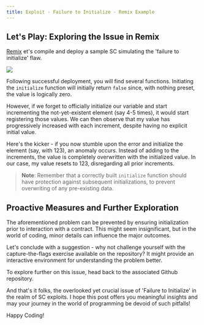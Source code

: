 ```yaml
---
title: Exploit - Failure to Initialize - Remix Example
---
```


## Let's Play: Exploring the Issue in Remix

[Remix](https://remix.ethereum.org/) et's compile and deploy a sample SC simulating the 'failure to initialize' flaw.

![](https://cdn.videotap.com/HhYH7vlvKZcgQ2YeBn5v-29.77.png)

Following successful deployment, you will find several functions. Initiating the `initialize` function will initially return `false` since, with nothing preset, the value is logically zero.

However, if we forget to officially initialize our variable and start incrementing the not-yet-existent element (say 4-5 times), it would start registering those values. We can then observe that my value has progressively increased with each increment, despite having no explicit initial value.

Here's the kicker - if you now stumble upon the error and initialize the element (say, with 123), an anomaly occurs. Instead of adding to the increments, the value is completely overwritten with the initialized value. In our case, my value resets to 123, disregarding all prior increments.

> **Note**: Remember that a correctly built `initialize` function should have protection against subsequent initializations, to prevent overwriting of any pre-existing data.

## Proactive Measures and Further Exploration

The aforementioned problem can be prevented by ensuring initialization prior to interaction with a contract. This might seem insignificant, but in the world of coding, minor details can influence the major outcomes.

Let's conclude with a suggestion - why not challenge yourself with the capture-the-flags exercise available on the repository? It might provide an interactive environment for understanding the problem better.

To explore further on this issue, head back to the associated Github repository.

And that's it folks, the overlooked yet crucial issue of 'Failure to Initialize' in the realm of SC exploits. I hope this post offers you meaningful insights and may your journey in the world of programming be devoid of such pitfalls!

Happy Coding!
